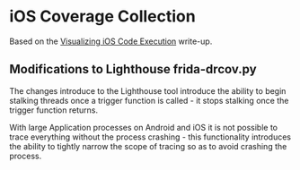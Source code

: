 # iOS Coverage Collection

Based on the [Visualizing iOS Code Execution](https://s11research.com/posts/Visualizing-iOS-Code-Execution/) write-up.

## Modifications to Lighthouse frida-drcov.py

The changes introduce to the Lighthouse tool introduce the ability to begin stalking threads once a trigger function is called - it stops stalking once the trigger function returns.

With large Application processes on Android and iOS it is not possible to trace everything without the process crashing - this functionality introduces the ability to tightly narrow the scope of tracing so as to avoid crashing the process.
